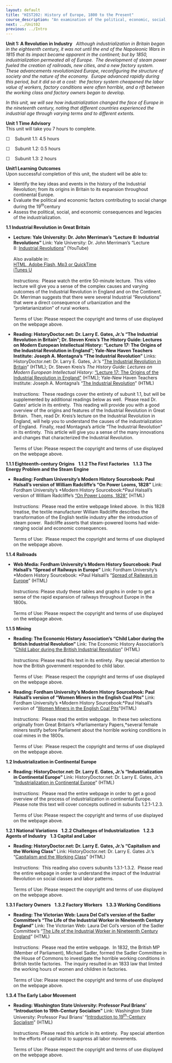 ```yaml
---
layout: default
title: "HIST202: History of Europe, 1800 to the Present"
course_description: "An examination of the political, economic, social, religious, and intellectual history of Europe, from the Middle Ages to the 18th century revolutions, with particular emphasis on primary-source interpretation."
next: ../Unit02
previous: ../Intro
---
```

**Unit 1: A Revolution in Industry** <span id="1"></span> 
*Although industrialization in Britain began in the eighteenth century,
it was not until the end of the Napoleonic Wars in 1815 that its impact
became apparent in the continent; but by 1850, industrialization
permeated all of Europe.  The development of steam power fueled the
creation of railroads, new cities, and a new factory system.  These
advancements revolutionized Europe, reconfiguring the structure of
society and the nature of the economy.  Europe advanced rapidly during
this period, but it did so at a cost:  the factory system cheapened the
labor value of workers, factory conditions were often horrible, and a
rift between the working class and factory owners began to develop.*  
  
 *In this unit, we will see how industrialization changed the face of
Europe in the nineteenth century, noting that different countries
experienced the industrial age through varying terms and to different
extents.*

**Unit 1 Time Advisory**  
This unit will take you 7 hours to complete.

☐    Subunit 1.1: 4.5 hours  
  
 ☐    Subunit 1.2: 0.5 hours  
  
 ☐    Subunit 1.3: 2 hours

**Unit1 Learning Outcomes**  
Upon successful completion of this unit, the student will be able to:

-   Identify the key ideas and events in the history of the Industrial
    Revolution; from its origins in Britain to its expansion throughout
    continental Europe.
-   Evaluate the political and economic factors contributing to social
    change during the 19<sup>th</sup>century
-   Assess the political, social, and economic consequences and legacies
    of the industrialization.

**1.1 Industrial Revolution in Great Britain** <span id="1.1"></span> 
-   **Lecture: Yale University: Dr. John Merriman’s “Lecture 8:
    Industrial Revolutions”**
    Link: Yale University: Dr. John Merriman’s “Lecture 8: [Industrial
    Revolutions](http://www.youtube.com/watch?v=JX0uusVkJcI&p=3A8E6CE294860A24&playnext=1&index=7)”
    (YouTube)  
        
     Also available in:  
     [HTML, Adobe Flash, Mp3 or
    QuickTime](http://oyc.yale.edu/history/hist-202/lecture-8)[  
     iTunes
    U](http://deimos3.apple.com/WebObjects/Core.woa/Browse/yale.edu-dz.2821768477?i=1176967178)  
        
     Instructions:  Please watch the entire 50-minute lecture.  This
    video lecture will give you a sense of the complex causes and
    varying outcomes of the Industrial Revolution in England and on the
    Continent.  Dr. Merriman suggests that there were several Industrial
    “Revolutions” that were a direct consequence of urbanization and the
    “proletarianization” of rural workers.   
        
     Terms of Use: Please respect the copyright and terms of use
    displayed on the webpage above.

-   **Reading: HistoryDoctor.net: Dr. Larry E. Gates, Jr.’s “The
    Industrial Revolution in Britain”; Dr. Steven Kreis’s The History
    Guide: Lectures on Modern European Intellectual History: “Lecture
    17: The Origins of the Industrial Revolution in England”; Yale-New
    Haven Teachers Institute: Joseph A. Montagna’s “The Industrial
    Revolution”**
    Links: HistoryDoctor.net: Dr. Larry E. Gates, Jr.’s “[The Industrial
    Revolution in
    Britain](http://www.historydoctor.net/Advanced%20Placement%20European%20History/Notes/industrial_revolution_(1).htm)”
    (HTML); Dr. Steven Kreis’s *The History Guide: Lectures on Modern
    European Intellectual History:* [“Lecture 17: The Origins of the
    Industrial Revolution in
    England”](http://www.historyguide.org/intellect/lecture17a.html) (HTML);
    Yale-New Haven Teachers Institute: Joseph A. Montagna’s “[The
    Industrial
    Revolution](http://www.yale.edu/ynhti/curriculum/units/1981/2/81.02.06.x.html)”
    (HTML)  
        
     Instructions:  These readings cover the entirety of subunit 1.1,
    but will be supplemented by additional readings below as well. 
    Please read Dr. Gates’ article in its entirety.  This reading will
    provide you with a good overview of the origins and features of the
    Industrial Revolution in Great Britain.  Then, read Dr. Kreis’s
    lecture on the Industrial Revolution in England, will help you to
    understand the causes of the industrialization of England.  Finally,
    read Montagna’s article “The Industrial Revolution” in its
    entirety.  This article will give you a sense of the many
    innovations and changes that characterized the Industrial
    Revolution.  
        
     Terms of Use: Please respect the copyright and terms of use
    displayed on the webpage above.

**1.1.1 Eighteenth-century Origins** <span id="1.1.1"></span> 
**1.1.2 The First Factories** <span id="1.1.2"></span> 
**1.1.3 The Energy Problem and the Steam Engine** <span
id="1.1.3"></span> 
-   **Reading: Fordham University’s Modern History Sourcebook: Paul
    Halsall’s version of William Radcliffe’s “On Power Looms, 1828”**
    Link: Fordham University’s *Modern History Sourcebook:*Paul
    Halsall’s version of William Radcliffe’s [“On Power Looms,
    1828”](http://www.fordham.edu/halsall/mod/1828looms.html) (HTML)  
        
     Instructions:  Please read the entire webpage linked above.  In
    this 1828 treatise, the textile manufacturer William Radcliffe
    describes the transformation of the English textile industry after
    the introduction of steam power.  Radcliffe asserts that
    steam-powered looms had wide-ranging social and economic
    consequences.  
        
     Terms of Use:  Please respect the copyright and terms of use
    displayed on the webpage above.

**1.1.4 Railroads** <span id="1.1.4"></span> 
-   **Web Media: Fordham University’s Modern History Sourcebook: Paul
    Halsall’s “Spread of Railways in Europe”**
    Link: Fordham University’s *Modern History Sourcebook: *Paul
    Halsall’s “[Spread of Railways in
    Europe](http://www.fordham.edu/halsall/mod/indrev6.html)” (HTML)  
        
     Instructions: Please study these tables and graphs in order to get
    a sense of the rapid expansion of railways throughout Europe in the
    1800s.  
        
     Terms of Use: Please respect the copyright and terms of use
    displayed on the webpage above.

**1.1.5 Mining** <span id="1.1.5"></span> 
-   **Reading: The Economic History Association’s “Child Labor during
    the British Industrial Revolution”**
    Link: The Economic History Association’s “[Child Labor during the
    British Industrial
    Revolution](https://web.archive.org/web/20131031120650/http://eh.net/encyclopedia/article/tuttle.labor.child.britain)”
    (HTML)  
        
     Instructions: Please read this text in its entirety.  Pay special
    attention to how the British government responded to child labor.  
        
     Terms of Use:  Please respect the copyright and terms of use
    displayed on the webpage above.

-   **Reading: Fordham University’s Modern History Sourcebook: Paul
    Halsall’s version of “Women Miners in the English Coal Pits”**
    Link: Fordham University’s *Modern History Sourcebook:*Paul
    Halsall’s version of “[Women Miners in the English Coal
    Pits](http://www.fordham.edu/halsall/mod/1842womenminers.html)”(HTML)  
        
     Instructions:  Please read the entire webpage.  In these two
    selections originally from Great Britain’s *Parliamentary
    Papers,*several female miners testify before Parliament about the
    horrible working conditions in coal mines in the 1800s.   
        
     Terms of Use:  Please respect the copyright and terms of use
    displayed on the webpage above.

**1.2 Industrialization in Continental Europe** <span id="1.2"></span> 
-   **Reading: HistoryDoctor.net: Dr. Larry E. Gates, Jr.’s
    “Industrialization in Continental Europe”**
    Link: HistoryDoctor.net: Dr. Larry E. Gates, Jr.’s
    “[Industrialization in Continental
    Europe](http://www.historydoctor.net/Advanced%20Placement%20European%20History/Notes/Industrial_Revolution_(2).htm)”
    (HTML)  
        
     Instructions:  Please read the entire webpage in order to get a
    good overview of the process of industrialization in continental
    Europe.  Please note this text will cover concepts outlined in
    subunits 1.2.1-1.2.3.  
        
     Terms of Use: Please respect the copyright and terms of use
    displayed on the webpage above.

**1.2.1 National Variations** <span id="1.2.1"></span> 
**1.2.2 Challenges of Industrialization** <span id="1.2.2"></span> 
**1.2.3 Agents of Industry** <span id="1.2.3"></span> 
**1.3 Capital and Labor** <span id="1.3"></span> 
-   **Reading: HistoryDoctor.net: Dr. Larry E. Gates, Jr.’s “Capitalism
    and the Working Class”**
    Link: HistoryDoctor.net: Dr. Larry E. Gates Jr.’s “[Capitalism and
    the Working
    Class](http://www.historydoctor.net/Advanced%20Placement%20European%20History/Notes/Industiral_Revolution_(3).htm)”
    (HTML)  
        
     Instructions:  This reading also covers subunits 1.3.1-1.3.2. 
    Please read the entire webpage in order to understand the impact of
    the Industrial Revolution on social classes and labor patterns.  
        
     Terms of Use: Please respect the copyright and terms of use
    displayed on the webpage above.

**1.3.1 Factory Owners** <span id="1.3.1"></span> 
**1.3.2 Factory Workers** <span id="1.3.2"></span> 
**1.3.3 Working Conditions** <span id="1.3.3"></span> 
-   **Reading: The Victorian Web: Laura Del Col’s version of the Sadler
    Committee’s “The Life of the Industrial Worker in Nineteenth Century
    England”**
    Link: The Victorian Web: Laura Del Col’s version of the Sadler
    Committee’s “[The Life of the Industrial Worker in Nineteenth
    Century England](http://www.victorianweb.org/history/workers1.html)”
    (HTML)  
        
     Instructions:  Please read the entire webpage.  In 1832, the
    British MP (Member of Parliament), Michael Sadler, formed the Sadler
    Committee in the House of Commons to investigate the horrible
    working conditions in British textile factories.  The inquiry
    resulted in an 1833 law that limited the working hours of women and
    children in factories.  
        
     Terms of Use: Please respect the copyright and terms of use
    displayed on the webpage above.

**1.3.4 The Early Labor Movement** <span id="1.3.4"></span> 
-   **Reading: Washington State University: Professor Paul Brians’
    “Introduction to 19th-Century Socialism”**
    Link: Washington State University: Professor Paul Brians’
    “[Introduction to 19<sup>th</sup>-Century
    Socialism](http://www.wsu.edu/~brians/hum_303/socialism.html)”
    (HTML)  
        
     Instructions: Please read this article in its entirety.  Pay
    special attention to the efforts of capitalist to suppress all labor
    movements.  
        
     Terms of Use: Please respect the copyright and terms of use
    displayed on the webpage above.



